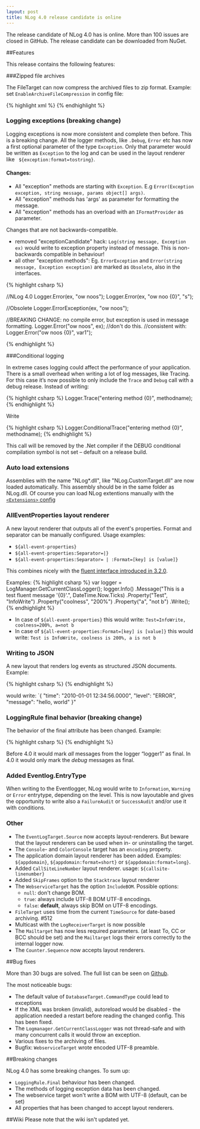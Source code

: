 ```yaml
---
layout: post
title: NLog 4.0 release candidate is online
---
```


The release candidate of NLog 4.0 has is online. More than 100 issues are closed in GitHub. The release candidate can be downloaded from NuGet. 

##Features

This release contains the following features:



###Zipped file archives

The FileTarget can now compress the archived files to zip format. 
Example: set `EnableArchiveFileCompression` in config file:

{% highlight xml %}
  <target name="file" xsi:type="File"
      layout="${longdate} ${logger} ${message}" 
      fileName="${basedir}/logs/logfile.txt" 
      archiveFileName="${basedir}/archives/log.{#}.txt"
      archiveEvery="Day"
      archiveNumbering="Rolling"
      maxArchiveFiles="7"
    enableArchiveFileCompression="true" />
{% endhighlight %}


### Logging exceptions (**breaking change**)

Logging exceptions is now more consistent and complete then before. This is a breaking change.
All the logger methods, like `.Debug`, `Error` etc has now a first optional parameter of the type `Exception`. Only that parameter would be written as `Exception` to the log and can be used in the layout renderer like ` ${exception:format=tostring}`. 

#### Changes:

*	All "exception" methods are starting with `Exception`. E.g `Error(Exception exception, string message, params object[] args)`.
*	All "exception" methods has 'args' as parameter for formatting the message.
*	All "exception" methods has an overload with an `IFormatProvider` as parameter.

Changes that are not backwards-compatible.
*	removed "exceptionCandidate" hack: `Log(string message, Exception ex)` would write to exception property instead of message. This is non-backwards compatible in behaviour!
*	all other "exception methods": Eg. `ErrorException` and `Error(string message, Exception exception)` are marked as `Obsolete`, also in the interfaces. 

{% highlight csharp %}

//NLog 4.0
Logger.Error(ex, "ow noos");
Logger.Error(ex, "ow noo {0}", "s");

//Obsolete
Logger.ErrorException(ex, "ow noos");

//BREAKING CHANGE: no compile error, but exception is used in message formatting.
Logger.Error("ow noos", ex); //don't do this.
//consistent with:
Logger.Error("ow noos {0}", var1");

{% endhighlight %}

###Conditional logging

In extreme cases logging could affect the performance of your application. There is a small overhead when writing a lot of log messages, like Tracing.
For this case it’s now possible to only include the `Trace` and `Debug` call with a debug release. 
Instead of writing:

{% highlight csharp %}
Logger.Trace("entering method {0}", methodname);
{% endhighlight %}

Write

{% highlight csharp %}
Logger.ConditionalTrace("entering method {0}", methodname);
{% endhighlight %}

This call will be removed by the .Net compiler if the DEBUG conditional compilation symbol is not set – default on a release build.

### Auto load extensions

Assemblies with the name "NLog*.dll", like "NLog.CustomTarget.dll" are now loaded automatically. This assembly should be in the same folder as NLog.dll.
Of course you can load NLog extentions manually with the [`<Extensions>` config]( https://github.com/nlog/nlog/wiki/How-to-write-a-Target#how-to-use-the-newly-created-target)

### AllEventProperties layout renderer

A new layout renderer that outputs all of the event's properties. Format and separator can be manually configured.
Usage examples:

*	`${all-event-properties}`
*	`${all-event-properties:Separator=|}`
*	`${all-event-properties:Separator= | :Format=[key] is [value]}`

This combines nicely with the [fluent interface introduced in 3.2.0](http://nlog-project.org/2015/01/20/have-you-seen-our-new-fluent-interface.html).

Examples:
{% highlight csharp %}
var logger = LogManager.GetCurrentClassLogger();
logger.Info()
    .Message("This is a test fluent message '{0}'.", DateTime.Now.Ticks)
    .Property("Test", "InfoWrite")
    .Property("coolness", "200%")
    .Property("a", "not b")
    .Write();
{% endhighlight %}

* In case of `${all-event-properties}` this would write: `Test=InfoWrite, coolness=200%, a=not b`
* In case of `${all-event-properties:Format=[key] is [value]}` this would write: `Test is InfoWrite, coolness is 200%, a is not b`


### Writing to JSON

A new layout that renders log events as structured JSON documents.
Example:

{% highlight csharp %}
<target name="jsonFile" xsi:type="File" fileName="${logFileNamePrefix}.json">
      <layout xsi:type="JsonLayout">
              <attribute name="time" layout="${longdate}" />
              <attribute name="level" layout="${level:upperCase=true}"/>
              <attribute name="message" layout="${message}" />
       </layout>
</target>
{% endhighlight %}

would write: `{ "time": "2010-01-01 12:34:56.0000", "level": "ERROR", "message": "hello, world" }"

### LoggingRule final behavior (**breaking change**)

The behavior of the final attribute has been changed. Example:

{% highlight csharp %}
<logger name="logger1" level="Debug"  final=true  />
{% endhighlight %}

Before 4.0 it would mark _all_ messages from the logger “logger1” as final. In 4.0 it would only mark the _debug_ messages as final. 

### Added Eventlog.EntryType

When writing to the Eventlogger, NLog would write to `Information`, `Warning` or `Error` entrytype, depending on the level. This is now layoutable and gives the opportunity to write also a `FailureAudit` or `SuccessAudit` and/or use it with conditions.

### Other

* The `EventLogTarget.Source` now accepts layout-renderers. But beware that the layout renderers can be used when in- or uninstalling the target. 
*	The `Console`- and `ColorConsole` target has an `encoding` property.
*	The application domain layout renderer has been added. Examples: `${appdomain}`, `${appdomain:format=short}` or `${appdomain:format=long}`.
*	Added `CallSiteLineNumber` layout renderer. usage: `${callsite-linenumber}`
*	Added `SkipFrames` option to the `Stacktrace` layout renderer
*	The `WebserviceTarget` has the option `IncludeBOM`. Possible options: 
    *	`null`: don't change BOM.
    *	`true`: always include UTF-8 BOM UTF-8 encodings.
    *	`false`: **default**, always skip BOM on UTF-8 encodings.
*	`FileTarget` uses time from the current `TimeSource` for date-based archiving. #512
*	Multicast with the `LogReceiverTarget` is now possible
*	The `Mailtarget` has now less required parameters. (at least To, CC or BCC should be set) and the `Mailtarget` logs their errors correctly to the internal logger now. 
* The `Counter.Sequence` now accepts layout renderers.

##Bug fixes

More than 30 bugs are solved. The full list can be seen on [Github](https://github.com/NLog/NLog/issues?utf8=%E2%9C%93&q=milestone%3A4.0+is%3Aclosed+label%3Abug).

The most noticeable bugs:

*	The default value of `DatabaseTarget.CommandType` could lead to exceptions
*	If the XML was broken (invalid), autoreload would be disabled - the application needed a restart before reading the changed config.  This has been fixed.
*	The `Logmanager.GetCurrentClassLogger` was not thread-safe and with many concurrent calls it would throw an exception.
*	Various fixes to the archiving of files.
*	Bugfix: `WebserviceTarget` wrote encoded UTF-8 preamble.


##Breaking changes

NLog 4.0 has some breaking changes. To sum up:

*	`LoggingRule.Final` behaviour has been changed.
*	The methods of logging exception data has been changed.
*	The webservice target won't write a BOM with UTF-8 (default, can be set)
* All properties that has been changed to accept layout renderers. 

##Wiki
Please note that the wiki isn't updated yet.


